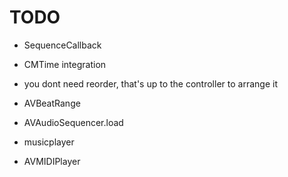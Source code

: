 #  TODO

* SequenceCallback
* CMTime integration

* you dont need reorder, that's up to the controller to arrange it


* AVBeatRange
* AVAudioSequencer.load
* musicplayer
* AVMIDIPlayer
